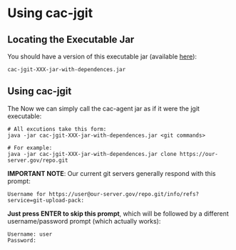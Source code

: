 Using cac-jgit
================


Locating the Executable Jar
----------------

You should have a version of this executable jar (available [here](https://github.com/MoebiusSolutions/cac-agent.mvn/tree/master/com/github/MoebiusSolutions)):

	cac-jgit-XXX-jar-with-dependences.jar


Using cac-jgit
----------------

The Now we can simply call the cac-agent jar as if it were the jgit executable:

	# All excutions take this form:
	java -jar cac-jgit-XXX-jar-with-dependences.jar <git commands>

	# For example:
	java -jar cac-jgit-XXX-jar-with-dependences.jar clone https://our-server.gov/repo.git

**IMPORTANT NOTE**: Our current git servers generally respond with this prompt:

	Username for https://user@our-server.gov/repo.git/info/refs?service=git-upload-pack: 

**Just press ENTER to skip this prompt**, which will be followed by a different username/password prompt (which actually works):

	Username: user
	Password: 
